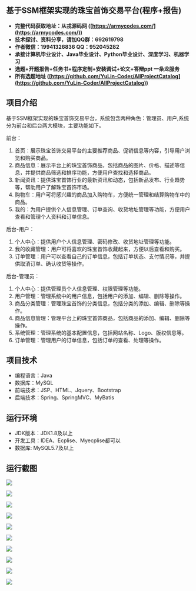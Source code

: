 ## 基于SSM框架实现的珠宝首饰交易平台(程序+报告)

- <b>完整代码获取地址：从戎源码网 ([https://armycodes.com/](https://armycodes.com/))</b>
- <b>技术探讨、资料分享，请加QQ群：692619798</b> 
- <b>作者微信：19941326836  QQ：952045282</b> 
- <b>承接计算机毕业设计、Java毕业设计、Python毕业设计、深度学习、机器学习</b>
- <b>选题+开题报告+任务书+程序定制+安装调试+论文+答辩ppt 一条龙服务</b>
- <b>所有选题地址 ([https://github.com/YuLin-Coder/AllProjectCatalog](https://github.com/YuLin-Coder/AllProjectCatalog)) </b>

## 项目介绍
基于SSM框架实现的珠宝首饰交易平台，系统包含两种角色：管理员、用户,系统分为前台和后台两大模块，主要功能如下。

前台：
1. 首页：展示珠宝首饰交易平台的主要推荐商品、促销信息等内容，引导用户浏览和购买商品。
2. 商品信息：展示平台上的珠宝首饰商品，包括商品的图片、价格、描述等信息，并提供商品筛选和排序功能，方便用户查找和选择商品。
3. 新闻资讯：提供珠宝首饰行业的最新资讯和动态，包括新品发布、行业趋势等，帮助用户了解珠宝首饰市场。
4. 购物车：用户可将感兴趣的商品加入购物车，方便统一管理和结算购物车中的商品。
5. 我的：为用户提供个人信息管理、订单查询、收货地址管理等功能，方便用户查看和管理个人资料和订单信息。

后台-用户：
1. 个人中心：提供用户个人信息管理、密码修改、收货地址管理等功能。
2. 我的收藏管理：用户可将喜欢的珠宝首饰收藏起来，方便以后查看和购买。
3. 订单管理：用户可以查看自己的订单信息，包括订单状态、支付情况等，并提供取消订单、确认收货等操作。

后台-管理员：
1. 个人中心：提供管理员个人信息管理、权限管理等功能。
2. 用户管理：管理系统中的用户信息，包括用户的添加、编辑、删除等操作。
3. 商品分类管理：管理珠宝首饰的分类信息，包括分类的添加、编辑、删除等操作。
4. 商品信息管理：管理平台上的珠宝首饰商品，包括商品的添加、编辑、删除等操作。
5. 系统管理：管理系统的基本配置信息，包括网站名称、Logo、版权信息等。
6. 订单管理：管理用户的订单信息，包括订单的查看、处理等操作。

## 项目技术
- 编程语言：Java
- 数据库：MySQL
- 前端技术：JSP、HTML、Jquery、Bootstrap
- 后端技术：Spring、SpringMVC、MyBatis

## 运行环境
- JDK版本：JDK1.8及以上
- 开发工具：IDEA、Ecplise、Myecplise都可以
- 数据库: MySQL5.7及以上

## 运行截图
![](screenshot/1.png)

![](screenshot/2.png)

![](screenshot/3.png)

![](screenshot/4.png)

![](screenshot/5.png)

![](screenshot/6.png)

![](screenshot/7.png)

![](screenshot/8.png)

![](screenshot/9.png)

![](screenshot/10.png)
